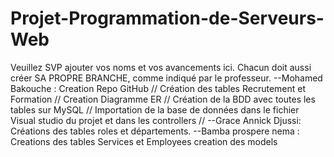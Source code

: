 # Projet-Programmation-de-Serveurs-Web
Veuillez SVP ajouter vos noms et vos avancements ici. Chacun doit aussi créer SA PROPRE BRANCHE, comme indiqué par le professeur.
--Mohamed Bakouche : Creation Repo GitHub // Création des tables Recrutement et Formation // Creation Diagramme ER // Création de la BDD avec toutes les tables sur MySQL // Importation de la base de données dans le fichier Visual studio du projet et dans les controllers //
--Grace Annick Djussi: Créations des tables roles et départements.
--Bamba prospere nema : Creations des tables  Services et Employees 
creation des models 
